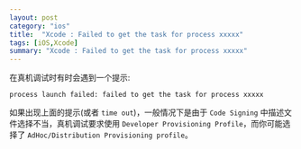 ```yaml
---
layout: post
category: "ios"
title:  "Xcode : Failed to get the task for process xxxxx"
tags: [iOS,Xcode]
summary: "Xcode : Failed to get the task for process xxxxx"
---
```

在真机调试时有时会遇到一个提示:

	process launch failed: failed to get the task for process xxxxx
	
如果出现上面的提示(或者 `time out`)，一般情况下是由于 `Code Signing` 中描述文件选择不当，真机调试要求使用 `Developer Provisioning Profile`，而你可能选择了 `AdHoc/Distribution Provisioning profile`。

